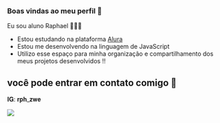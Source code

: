 ### Boas vindas ao meu perfil 🐒

Eu sou aluno Raphael 🐒🇧🇷

- Estou estudando na plataforma [Alura]( https://cursos.alura.com.br )
- Estou me desenvolvendo na linguagem de JavaScript
- Utilizo esse espaço para minha organização e compartilhamento dos meus projetos desenvolvidos !!



## você pode entrar em contato comigo 🐒

𝐈𝐆: 𝐫𝐩𝐡_𝐳𝐰𝐞



![](https://media1.tenor.com/m/3KK0V7QiJ_8AAAAd/giantsbetta-small-monkey.gif)
